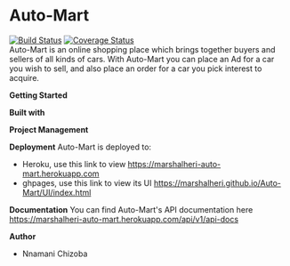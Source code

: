 # Auto-Mart
[![Build Status](https://travis-ci.org/Marshalheri/Auto-Mart.svg?branch=develop)](https://travis-ci.org/Marshalheri/Auto-Mart)
[![Coverage Status](https://coveralls.io/repos/github/Marshalheri/Auto-Mart/badge.svg?branch=develop)](https://coveralls.io/github/Marshalheri/Auto-Mart?branch=develop) \
Auto-Mart is an online shopping place which brings together buyers and sellers of all kinds of cars. With Auto-Mart you can place an Ad for a car you wish to sell, and also place an order for a car you pick interest to acquire.

**Getting Started**

**Built with**

**Project Management**

**Deployment**
Auto-Mart is deployed to:
- Heroku, use this link to view https://marshalheri-auto-mart.herokuapp.com
- ghpages, use this link to view its UI https://marshalheri.github.io/Auto-Mart/UI/index.html

**Documentation**
You can find Auto-Mart's API documentation here https://marshalheri-auto-mart.herokuapp.com/api/v1/api-docs

 **Author**
 - Nnamani Chizoba
